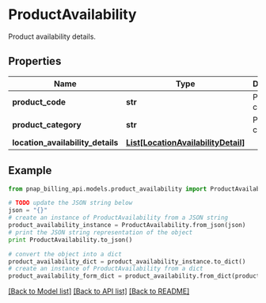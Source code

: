 # ProductAvailability

Product availability details.

## Properties

Name | Type | Description | Notes
------------ | ------------- | ------------- | -------------
**product_code** | **str** | Product code. | 
**product_category** | **str** | Product category. | 
**location_availability_details** | [**List[LocationAvailabilityDetail]**](LocationAvailabilityDetail.md) |  | 

## Example

```python
from pnap_billing_api.models.product_availability import ProductAvailability

# TODO update the JSON string below
json = "{}"
# create an instance of ProductAvailability from a JSON string
product_availability_instance = ProductAvailability.from_json(json)
# print the JSON string representation of the object
print ProductAvailability.to_json()

# convert the object into a dict
product_availability_dict = product_availability_instance.to_dict()
# create an instance of ProductAvailability from a dict
product_availability_form_dict = product_availability.from_dict(product_availability_dict)
```
[[Back to Model list]](../README.md#documentation-for-models) [[Back to API list]](../README.md#documentation-for-api-endpoints) [[Back to README]](../README.md)


